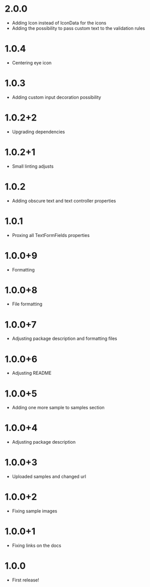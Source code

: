 # 2.0.0

- Adding Icon instead of IconData for the icons
- Adding the possibility to pass custom text to the validation rules

# 1.0.4

- Centering eye icon

# 1.0.3

-  Adding custom input decoration possibility

# 1.0.2+2

-  Upgrading dependencies

# 1.0.2+1

-  Small linting adjusts

# 1.0.2

- Adding obscure text and text controller properties

# 1.0.1

- Proxing all TextFormFields properties

# 1.0.0+9

- Formatting

# 1.0.0+8

- File formatting

# 1.0.0+7

- Adjusting package description and formatting files

# 1.0.0+6

- Adjusting README

# 1.0.0+5

- Adding one more sample to samples section

# 1.0.0+4

- Adjusting package description

# 1.0.0+3

- Uploaded samples and changed url

# 1.0.0+2

- Fixing sample images

# 1.0.0+1

- Fixing links on the docs

# 1.0.0

- First release!
